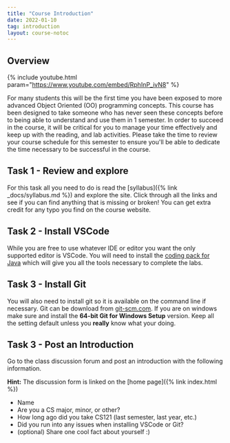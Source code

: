 ```yaml
---
title: "Course Introduction"
date: 2022-01-10
tag: introduction
layout: course-notoc
---
```


## Overview

{% include youtube.html param="https://www.youtube.com/embed/RphInP_ivN8" %}

For many students this will be the first time you have been exposed to more advanced Object Oriented
(OO) programming concepts. This course has been designed to take someone who has never seen these
concepts before to being able to understand and use them in 1 semester. In order to succeed in the
course, it will be critical for you to manage your time effectively and keep up with the reading,
and lab activities.  Please take the time to review your course schedule for this semester to ensure
you'll be able to dedicate the time necessary to be successful in the course. 

## Task 1 - Review and explore

For this task all you need to do is read the [syllabus]({% link _docs/syllabus.md %}) and 
explore the site. Click through all the links and see if you can find anything that is missing
or broken! You can get extra credit for any typo you find on the course website.

## Task 2 - Install VSCode

While you are free to use whatever IDE or editor you want the only supported editor is VSCode. You
will need to install the [coding pack for
Java](https://code.visualstudio.com/learn/educators/installers) which will give you all the tools
necessary to complete the labs.

## Task 3 - Install Git

You will also need to install git so it is available on the command line if necessary. Git can be
download from [git-scm.com](http://git-scm.com/). If you are on windows make sure and install the
**64-bit Git for Windows Setup** version. Keep all the setting default unless you **really** know
what your doing.

## Task 3 - Post an Introduction

Go to the class discussion forum and post an introduction with the following information.

**Hint:** The discussion form is linked on the [home page]({% link index.html %})

- Name
- Are you a CS major, minor, or other?
- How long ago did you take CS121 (last semester, last year, etc.)
- Did you run into any issues when installing VSCode or Git?
- (optional) Share one cool fact about yourself :)